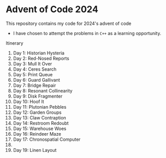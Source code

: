  #  Advent of Code 2024

This repository contains my code for 2024's advent of code

 - I have chosen to attempt the problems in `C++` as a learning opportunity.

Itinerary

1. Day 1: Historian Hysteria
2. Day 2: Red-Nosed Reports
3. Day 3: Mull It Over
4. Day 4: Ceres Search
5. Day 5: Print Queue
6. Day 6: Guard Gallivant
7. Day 7: Bridge Repair
8. Day 8: Resonant Collinearity
9. Day 9: Disk Fragmenter
10. Day 10: Hoof It
11. Day 11: Plutonian Pebbles
12. Day 12: Garden Groups
13. Day 13: Claw Contraption
14. Day 14: Restroom Redoubt
15. Day 15: Warehouse Woes
16. Day 16: Reindeer Maze 
17. Day 17: Chronospatial Computer
18.
19. Day 19: Linen Layout
